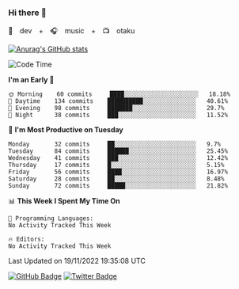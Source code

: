 ### Hi there 👋

🚀　dev　+　🎧　music　+　📺　otaku


[![Anurag's GitHub stats](https://github-readme-stats.vercel.app/api?username=koheitasaka&count_private=true&show_icons=true&theme=monokai)](https://github.com/koheitasaka/github-readme-stats)

<!--START_SECTION:waka-->
![Code Time](http://img.shields.io/badge/Code%20Time-1%2C161%20hrs%2023%20mins-blue)

**I'm an Early 🐤** 

```text
🌞 Morning    60 commits     ████░░░░░░░░░░░░░░░░░░░░░   18.18% 
🌆 Daytime    134 commits    ██████████░░░░░░░░░░░░░░░   40.61% 
🌃 Evening    98 commits     ███████░░░░░░░░░░░░░░░░░░   29.7% 
🌙 Night      38 commits     ███░░░░░░░░░░░░░░░░░░░░░░   11.52%

```
📅 **I'm Most Productive on Tuesday** 

```text
Monday       32 commits     ██░░░░░░░░░░░░░░░░░░░░░░░   9.7% 
Tuesday      84 commits     ██████░░░░░░░░░░░░░░░░░░░   25.45% 
Wednesday    41 commits     ███░░░░░░░░░░░░░░░░░░░░░░   12.42% 
Thursday     17 commits     █░░░░░░░░░░░░░░░░░░░░░░░░   5.15% 
Friday       56 commits     ████░░░░░░░░░░░░░░░░░░░░░   16.97% 
Saturday     28 commits     ██░░░░░░░░░░░░░░░░░░░░░░░   8.48% 
Sunday       72 commits     █████░░░░░░░░░░░░░░░░░░░░   21.82%

```


📊 **This Week I Spent My Time On** 

```text
💬 Programming Languages: 
No Activity Tracked This Week

🔥 Editors: 
No Activity Tracked This Week

```


 Last Updated on 19/11/2022 19:35:08 UTC
<!--END_SECTION:waka-->

[![GitHub Badge](https://img.shields.io/badge/GitHub-100000?style=for-the-badge&logo=github&logoColor=white)](https://github.com/koheitasaka)
[![Twitter Badge](https://img.shields.io/badge/Twitter-1DA1F2?style=for-the-badge&logo=twitter&logoColor=white)](https://twitter.com/sleep_asleep_)

